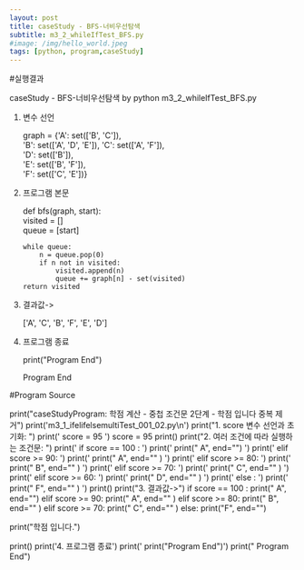 ```yaml
---
layout: post
title: caseStudy - BFS-너비우선탐색
subtitle: m3_2_whileIfTest_BFS.py
#image: /img/hello_world.jpeg
tags: [python, program,caseStudy]
---
```


#실행결과

caseStudy - BFS-너비우선탐색 by python
m3_2_whileIfTest_BFS.py

1. 변수 선언

    graph = {'A': set(['B', 'C']),      
             'B': set(['A', 'D', 'E']),
             'C': set(['A', 'F']),      
             'D': set(['B']),           
             'E': set(['B', 'F']),      
             'F': set(['C', 'E'])}      

2. 프로그램 본문

   def bfs(graph, start):    
       visited = []          
       queue = [start]       

       while queue:          
           n = queue.pop(0)  
           if n not in visited:  
               visited.append(n)  
               queue += graph[n] - set(visited)  
       return visited  

3. 결과값->

   ['A', 'C', 'B', 'F', 'E', 'D']

4. 프로그램 종료

   print("Program End")

   Program End

#Program Source

print("caseStudyProgram: 학점 계산 - 중첩 조건문 2단계 - 학점 입니다 중복 제거")
print('m3_1_ifelifelsemultiTest_001_02.py\n')
print("1. score 변수 선언과 초기화: ")
print('   score = 95   ')
score = 95
print()
print("2. 여러 조건에 따라 실행하는 조건문: ")
print('   if  score == 100 :               ')
print('       print("   A", end="")    ')
print('   elif score >=  90:               ')
print('       print("   A", end="" )   ')
print('   elif score >= 80:                ')
print('       print("   B", end="" )   ')
print('   elif score >= 70:                ')
print('       print("   C", end="" )   ')
print('   elif score >= 60:                ')
print('       print("   D", end="" )   ')
print('   else :                           ')
print('       print("   F", end="" )   ')
print()
print("3. 결과값->")
if  score == 100 :
    print("   A", end="")
elif score >=  90:
    print("   A", end="" )
elif score >= 80:
    print("   B", end="" )
elif score >= 70:
    print("   C", end="" )
else:
    print("F", end="")

print("학점 입니다.")

print()
print('4. 프로그램 종료')
print('   print("Program End")')
print("   Program End")
